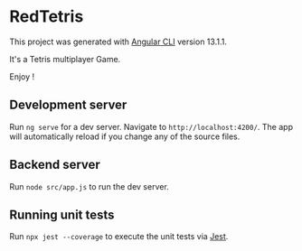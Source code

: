 # RedTetris

This project was generated with [Angular CLI](https://github.com/angular/angular-cli) version 13.1.1.

It's a Tetris multiplayer Game. 

Enjoy ! 

## Development server

Run `ng serve` for a dev server. Navigate to `http://localhost:4200/`. The app will automatically reload if you change any of the source files.

## Backend server 
Run `node src/app.js` to run the dev server.



## Running unit tests

Run `npx jest --coverage` to execute the unit tests via [Jest](https://jestjs.io/fr/).
